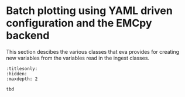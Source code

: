 # Batch plotting using YAML driven configuration and the EMCpy backend

This section descibes the various classes that eva provides for creating new variables from the variables read in the ingest classes.

```{toctree}
:titlesonly:
:hidden:
:maxdepth: 2

tbd
```

